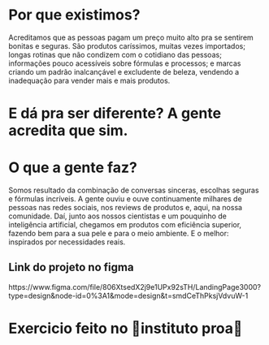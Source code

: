 # Por que existimos?
Acreditamos que as pessoas pagam um preço muito alto pra se sentirem bonitas e seguras.
São produtos caríssimos, muitas vezes importados; longas rotinas que não condizem com o cotidiano das pessoas; informações pouco acessíveis sobre fórmulas e processos; e marcas criando um padrão inalcançável e excludente de beleza, vendendo a inadequação para vender mais e mais produtos.

<h1> E dá pra ser diferente? A gente acredita que sim.</h1>

# O que a gente faz?
Somos resultado da combinação de conversas sinceras, escolhas seguras e fórmulas incríveis. A gente ouviu e ouve continuamente milhares de pessoas nas redes sociais, nos reviews de produtos e, aqui, na nossa comunidade. Daí, junto aos nossos cientistas e um pouquinho de inteligência artificial, chegamos em produtos com eficiência superior, fazendo bem para a sua pele e para o meio ambiente. E o melhor: inspirados por necessidades reais.

<h2>Link do projeto no figma</h2>
 https://www.figma.com/file/806XtsedX2j9e1UPx92sTH/LandingPage3000?type=design&node-id=0%3A1&mode=design&t=smdCeThPksjVdvuW-1

 <h1> Exercicio feito no 💙instituto proa💙</h1>
